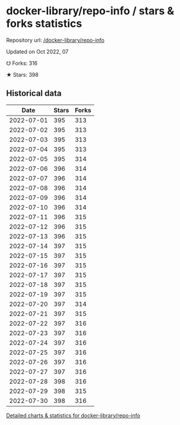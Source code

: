 # docker-library/repo-info / stars & forks statistics

Repository url: [/docker-library/repo-info](https://github.com/docker-library/repo-info)

Updated on Oct 2022, 07

☋ Forks: 316

★ Stars: 398

## Historical data
| Date | Stars | Forks |
|------|-------|-------|
| 2022-07-01 | 395 | 313 | 
| 2022-07-02 | 395 | 313 | 
| 2022-07-03 | 395 | 313 | 
| 2022-07-04 | 395 | 313 | 
| 2022-07-05 | 395 | 314 | 
| 2022-07-06 | 396 | 314 | 
| 2022-07-07 | 396 | 314 | 
| 2022-07-08 | 396 | 314 | 
| 2022-07-09 | 396 | 314 | 
| 2022-07-10 | 396 | 314 | 
| 2022-07-11 | 396 | 315 | 
| 2022-07-12 | 396 | 315 | 
| 2022-07-13 | 396 | 315 | 
| 2022-07-14 | 397 | 315 | 
| 2022-07-15 | 397 | 315 | 
| 2022-07-16 | 397 | 315 | 
| 2022-07-17 | 397 | 315 | 
| 2022-07-18 | 397 | 315 | 
| 2022-07-19 | 397 | 315 | 
| 2022-07-20 | 397 | 314 | 
| 2022-07-21 | 397 | 315 | 
| 2022-07-22 | 397 | 316 | 
| 2022-07-23 | 397 | 316 | 
| 2022-07-24 | 397 | 316 | 
| 2022-07-25 | 397 | 316 | 
| 2022-07-26 | 397 | 316 | 
| 2022-07-27 | 397 | 316 | 
| 2022-07-28 | 398 | 316 | 
| 2022-07-29 | 398 | 315 | 
| 2022-07-30 | 398 | 316 | 


[Detailed charts & statistics for docker-library/repo-info](https://reviewgithub.com/rep/docker-library/repo-info)
